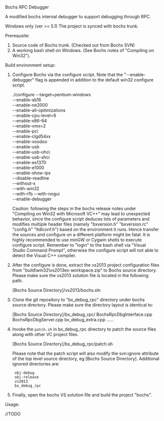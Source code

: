 Bochs RPC Debugger

A modified bochs internal debugger to support debugging through RPC.

Windows only (ver >= 5.1)
The project is synced with bochs trunk. 

Prerequsite:

1. Source code of Bochs trunk. (Checked out from Bochs SVN)
2. A working bash shell on Windows. (See Bochs notes of "Compiling on Win32").

Build environment setup:

1. Configure Bochs via the configure script. Note that the "--enable-debugger" flag is appended in addition to the default win32 configure script.

	./configure --target=pentium-windows \
            --enable-sb16 \
            --enable-ne2000 \
            --enable-all-optimizations \
            --enable-cpu-level=6 \
            --enable-x86-64 \
            --enable-vmx=2 \
            --enable-pci \
            --enable-clgd54xx \
            --enable-voodoo \
            --enable-usb \
            --enable-usb-ohci \
            --enable-usb-xhci \
            --enable-es1370 \
            --enable-e1000 \
            --enable-show-ips \
            --disable-readline \
            --without-x \
            --with-win32 \
            --with-rfb 
            --with-nogui \
            --enable-debugger

	Caution: following the steps in the bochs release notes under "Compiling on Win32 with Microsoft VC++" may lead to unexpected behavior, since the configure script deduces lots of parameters and modifies multiple header files (namely "bxversion.h" "bxversion.rc" "config.h" "ltdlconf.h") based on the environment it runs. Hence transfer the sources and configure on a different platform might be fatal. It is highly recommended to use minGW or Cygwin shells to execute configure script. Remember to "login" to the bash shell via "Visual Studio Command Prompt", otherwise the configure script will not able to detect the Visual C++ compiler.

2. After the configure is done, extract the vs2013 project configuration files from "build\win32\vs2013ex-workspace.zip" to Bochs source directory. Please make sure the vs2013 solution file is located in the following path. 

	[Bochs Source Directory]/vs2013/bochs.sln 

3. Clone the git repository to "bx_debug_rpc" directory under bochs source directory. Please make sure the directory layout is identical to:

	[Bochs Source Directory]/bx_debug_rpc/
											BochsRpcDbgInterface.cpp
											BochsRpcDbgServer.cpp
											bx_debug_extra.cpp
											......

4. Invoke the `patch.sh` in bx_debug_rpc directory to patch the source files along with other VC project files. 

	[Bochs Source Directory]/bx_debug_rpc/patch.sh

	Please note that the patch script will also modify the svn:ignore attribute of the top level source directory, eg [Bochs Source Directory]. Additional ignored directories are:
		
		obj-debug
		obj-release
		vs2013
		bx_debug_rpc

5. Finally, open the bochs VS solution file and build the project "bochs".

Usage:

//TODO